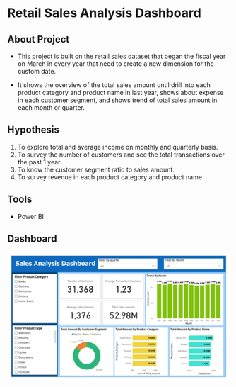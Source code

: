 # Retail Sales Analysis Dashboard


## About Project
* This project is built on the retail sales dataset that began the fiscal year on March in every year that need to create a new dimension for the custom date. 

* It shows the overview of the total sales amount until drill into each product category and product name in last year, shows about expense in each customer segment, and shows trend of total sales amount in each month or quarter.

## Hypothesis 
1. To explore total and average income on monthly and quarterly basis.
2. To survey the number of customers and see the total transactions over the past 1 year.
3. To know the customer segment ratio to sales amount.
4. To survey revenue in each product category and product name.


## Tools 
* Power BI


## Dashboard
![retail_sales_dashboard.jpg](retail_sales_dashboard.jpg)
